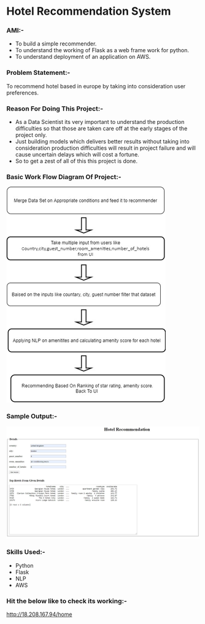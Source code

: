 #                                                 Hotel Recommendation System 

### AMI:-
* To build a simple recommender.
* To understand the working of Flask as a web frame work for python.
* To understand deployment of an application on AWS.

### Problem Statement:-
To recommend hotel based in europe by taking into consideration user preferences.

### Reason For Doing This Project:-
* As a Data Scientist its very important to understand the production difficulties so that those are taken care off at the early stages of the project only. 
* Just building models which delivers better results without taking into consideration production difficulties will result in project failure and will cause uncertain delays which will cost a fortune.
* So to get a zest of all of this this project is done.

### Basic Work Flow Diagram Of Project:-

![](images/hotel_recommendation_workflow.jpg)

### Sample Output:- 

![](images/ui.jpg)

### Skills Used:- 
* Python
* Flask 
* NLP
* AWS

### Hit the below like to check its working:-
http://18.208.167.94/home
